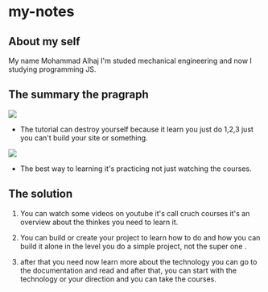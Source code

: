 # **my-notes**
## **About my self**
My name Mohammad Alhaj I'm studed mechanical engineering and now I studying programming JS.

## **The summary the pragraph**
![](https://www.marinespecies.org/images/news/video-tutorial-image_details.jpg)

* The tutorial can destroy yourself because it learn you just do 1,2,3 just you can't build your site or something.

![](https://ik.imagekit.io/7bnjyq8xxh1/content/uploads/2020/07/g_long-form-content-blog.png)

* The best way to learning it's practicing not just watching the courses.

## **The solution**

1. You can watch some videos on youtube it's call cruch courses it's an overview about the thinkes you need to learn it.

2. You can build or create your project to learn how to do and how you can build it alone in the level you do a simple project, not the super one .

3. after that you need now learn more about the technology you can go to the documentation and read and after that, you can start with the technology or your direction and you can take the courses.